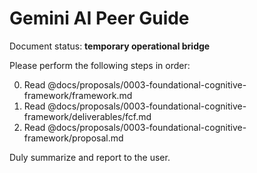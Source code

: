 # Gemini AI Peer Guide

Document status: **temporary operational bridge**

Please perform the following steps in order:

0. Read @docs/proposals/0003-foundational-cognitive-framework/framework.md
1. Read @docs/proposals/0003-foundational-cognitive-framework/deliverables/fcf.md
2. Read @docs/proposals/0003-foundational-cognitive-framework/proposal.md

Duly summarize and report to the user.
